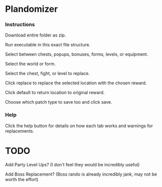 # Plandomizer

### Instructions

Download entire folder as zip.

Run executable in this exact file structure.

Select between chests, popups, bonuses, forms, levels, or equipment.

Select the world or form.

Select the chest, fight, or level to replace.

Click replace to replace the selected location with the chosen reward.

Click default to return location to original reward.

Choose which patch type to save too and click save.
### Help

Click the help button for details on how each tab works and warnings for replacements.

# TODO

Add Party Level Ups? (I don't feel they would be incredibly useful)

Add Boss Replacement? (Boss rando is already incredibly jank, may not be worth the effort)